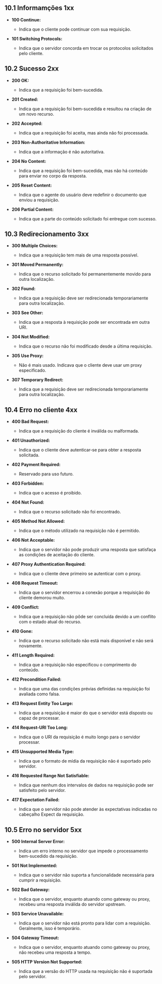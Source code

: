 ## 10.1 Informamções 1xx

- **100 Continue:**
  - Indica que o cliente pode continuar com sua requisição.

- **101 Switching Protocols:**
  - Indica que o servidor concorda em trocar os protocolos solicitados pelo cliente.

## 10.2 Sucesso 2xx

- **200 OK:**
  - Indica que a requisição foi bem-sucedida.

- **201 Created:**
  - Indica que a requisição foi bem-sucedida e resultou na criação de um novo recurso.

- **202 Accepted:**
  - Indica que a requisição foi aceita, mas ainda não foi processada.

- **203 Non-Authoritative Information:**
  - Indica que a informação é não autoritativa.

- **204 No Content:**
  - Indica que a requisição foi bem-sucedida, mas não há conteúdo para enviar no corpo da resposta.

- **205 Reset Content:**
  - Indica que o agente do usuário deve redefinir o documento que enviou a requisição.

- **206 Partial Content:**
  - Indica que a parte do conteúdo solicitado foi entregue com sucesso.

## 10.3 Redirecionamento 3xx

- **300 Multiple Choices:**
  - Indica que a requisição tem mais de uma resposta possível.

- **301 Moved Permanently:**
  - Indica que o recurso solicitado foi permanentemente movido para outra localização.

- **302 Found:**
  - Indica que a requisição deve ser redirecionada temporariamente para outra localização.

- **303 See Other:**
  - Indica que a resposta à requisição pode ser encontrada em outra URI.

- **304 Not Modified:**
  - Indica que o recurso não foi modificado desde a última requisição.

- **305 Use Proxy:**
  - Não é mais usado. Indicava que o cliente deve usar um proxy especificado.

- **307 Temporary Redirect:**
  - Indica que a requisição deve ser redirecionada temporariamente para outra localização.

## 10.4 Erro no cliente 4xx

- **400 Bad Request:**
  - Indica que a requisição do cliente é inválida ou malformada.

- **401 Unauthorized:**
  - Indica que o cliente deve autenticar-se para obter a resposta solicitada.

- **402 Payment Required:**
  - Reservado para uso futuro.

- **403 Forbidden:**
  - Indica que o acesso é proibido.

- **404 Not Found:**
  - Indica que o recurso solicitado não foi encontrado.

- **405 Method Not Allowed:**
  - Indica que o método utilizado na requisição não é permitido.

- **406 Not Acceptable:**
  - Indica que o servidor não pode produzir uma resposta que satisfaça as condições de aceitação do cliente.

- **407 Proxy Authentication Required:**
  - Indica que o cliente deve primeiro se autenticar com o proxy.

- **408 Request Timeout:**
  - Indica que o servidor encerrou a conexão porque a requisição do cliente demorou muito.

- **409 Conflict:**
  - Indica que a requisição não pôde ser concluída devido a um conflito com o estado atual do recurso.

- **410 Gone:**
  - Indica que o recurso solicitado não está mais disponível e não será novamente.

- **411 Length Required:**
  - Indica que a requisição não especificou o comprimento do conteúdo.

- **412 Precondition Failed:**
  - Indica que uma das condições prévias definidas na requisição foi avaliada como falsa.

- **413 Request Entity Too Large:**
  - Indica que a requisição é maior do que o servidor está disposto ou capaz de processar.

- **414 Request-URI Too Long:**
  - Indica que o URI da requisição é muito longo para o servidor processar.

- **415 Unsupported Media Type:**
  - Indica que o formato de mídia da requisição não é suportado pelo servidor.

- **416 Requested Range Not Satisfiable:**
  - Indica que nenhum dos intervalos de dados na requisição pode ser satisfeito pelo servidor.

- **417 Expectation Failed:**
  - Indica que o servidor não pode atender às expectativas indicadas no cabeçalho Expect da requisição.

## 10.5 Erro no servidor 5xx

- **500 Internal Server Error:**
  - Indica um erro interno no servidor que impede o processamento bem-sucedido da requisição.

- **501 Not Implemented:**
  - Indica que o servidor não suporta a funcionalidade necessária para cumprir a requisição.

- **502 Bad Gateway:**
  - Indica que o servidor, enquanto atuando como gateway ou proxy, recebeu uma resposta inválida do servidor upstream.

- **503 Service Unavailable:**
  - Indica que o servidor não está pronto para lidar com a requisição. Geralmente, isso é temporário.

- **504 Gateway Timeout:**
  - Indica que o servidor, enquanto atuando como gateway ou proxy, não recebeu uma resposta a tempo.

- **505 HTTP Version Not Supported:**
  - Indica que a versão do HTTP usada na requisição não é suportada pelo servidor.
